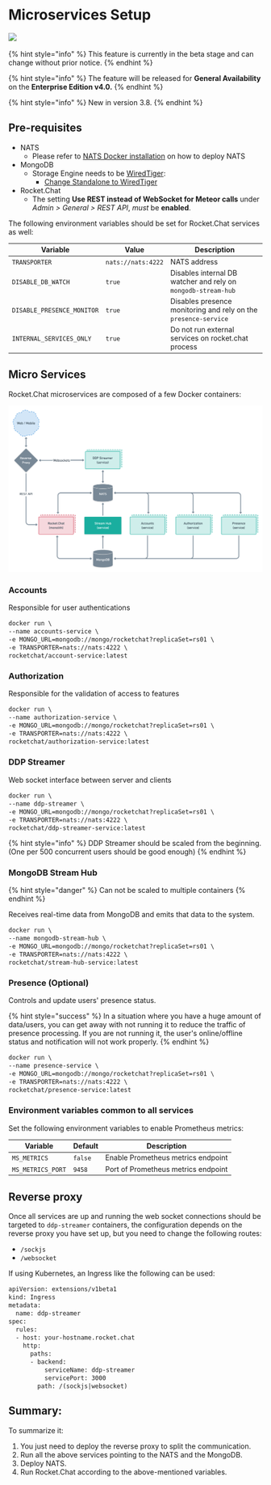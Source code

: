 # Microservices Setup

![](<../../.gitbook/assets/2021-06-10\_22-31-38 (3) (3) (3) (3) (3) (3) (3) (3) (3) (2) (3) (1) (1) (1) (11) (12).jpg>)

{% hint style="info" %}
This feature is currently in the beta stage and can change without prior notice.
{% endhint %}

{% hint style="info" %}
The feature will be released for **General Availability** on the **Enterprise Edition v4.0.**
{% endhint %}

{% hint style="info" %}
New in version 3.8.
{% endhint %}

## Pre-requisites

* NATS
  * Please refer to [NATS Docker installation](https://docs.nats.io/nats-server/nats\_docker) on how to deploy NATS
* MongoDB
  * Storage Engine needs to be [WiredTiger](https://docs.mongodb.com/manual/core/wiredtiger/):
    * [Change Standalone to WiredTiger](https://docs.mongodb.com/manual/tutorial/change-standalone-wiredtiger/)
* Rocket.Chat
  * The setting **Use REST instead of WebSocket for Meteor calls** under _Admin > General > REST API_, _must_ be **enabled**.

The following environment variables should be set for Rocket.Chat services as well:

| Variable                   | Value              | Description                                                     |
| -------------------------- | ------------------ | --------------------------------------------------------------- |
| `TRANSPORTER`              | `nats://nats:4222` | NATS address                                                    |
| `DISABLE_DB_WATCH`         | `true`             | Disables internal DB watcher and rely on `mongodb-stream-hub`   |
| `DISABLE_PRESENCE_MONITOR` | `true`             | Disables presence monitoring and rely on the `presence-service` |
| `INTERNAL_SERVICES_ONLY`   | `true`             | Do not run external services on rocket.chat process             |

## Micro Services

Rocket.Chat microservices are composed of a few Docker containers:

![](<../../.gitbook/assets/Micro services deployment - v0.1@2x (1).png>)

### Accounts

Responsible for user authentications

```
docker run \
--name accounts-service \
-e MONGO_URL=mongodb://mongo/rocketchat?replicaSet=rs01 \
-e TRANSPORTER=nats://nats:4222 \
rocketchat/account-service:latest
```

### Authorization

Responsible for the validation of access to features

```
docker run \
--name authorization-service \
-e MONGO_URL=mongodb://mongo/rocketchat?replicaSet=rs01 \
-e TRANSPORTER=nats://nats:4222 \
rocketchat/authorization-service:latest
```

### DDP Streamer

Web socket interface between server and clients

```
docker run \
--name ddp-streamer \
-e MONGO_URL=mongodb://mongo/rocketchat?replicaSet=rs01 \
-e TRANSPORTER=nats://nats:4222 \
rocketchat/ddp-streamer-service:latest
```

{% hint style="info" %}
DDP Streamer should be scaled from the beginning. (One per 500 concurrent users should be good enough)
{% endhint %}

### MongoDB Stream Hub

{% hint style="danger" %}
Can not be scaled to multiple containers
{% endhint %}

Receives real-time data from MongoDB and emits that data to the system.

```
docker run \
--name mongodb-stream-hub \
-e MONGO_URL=mongodb://mongo/rocketchat?replicaSet=rs01 \
-e TRANSPORTER=nats://nats:4222 \
rocketchat/stream-hub-service:latest
```

### Presence (Optional)

Controls and update users' presence status.

{% hint style="success" %}
In a situation where you have a huge amount of data/users, you can get away with not running it to reduce the traffic of presence processing. If you are not running it, the user's online/offline status and notification will not work properly.
{% endhint %}

```
docker run \
--name presence-service \
-e MONGO_URL=mongodb://mongo/rocketchat?replicaSet=rs01 \
-e TRANSPORTER=nats://nats:4222 \
rocketchat/presence-service:latest
```

### Environment variables common to all services

Set the following environment variables to enable Prometheus metrics:

| Variable          | Default | Description                         |
| ----------------- | ------- | ----------------------------------- |
| `MS_METRICS`      | `false` | Enable Prometheus metrics endpoint  |
| `MS_METRICS_PORT` | `9458`  | Port of Prometheus metrics endpoint |

## Reverse proxy

Once all services are up and running the web socket connections should be targeted to `ddp-streamer` containers, the configuration depends on the reverse proxy you have set up, but you need to change the following routes:

* `/sockjs`
* `/websocket`

If using Kubernetes, an Ingress like the following can be used:

```
apiVersion: extensions/v1beta1
kind: Ingress
metadata:
  name: ddp-streamer
spec:
  rules:
  - host: your-hostname.rocket.chat
    http:
      paths:
      - backend:
          serviceName: ddp-streamer
          servicePort: 3000
        path: /(sockjs|websocket)
```

## Summary:

To summarize it:

1. You just need to deploy the reverse proxy to split the communication.
2. Run all the above services pointing to the NATS and the MongoDB.
3. Deploy NATS.
4. Run Rocket.Chat according to the above-mentioned variables.
